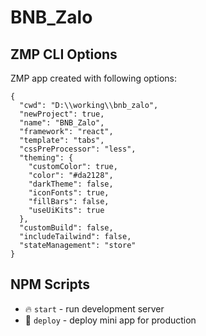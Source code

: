 # BNB_Zalo

## ZMP CLI Options

ZMP app created with following options:

```
{
  "cwd": "D:\\working\\bnb_zalo",
  "newProject": true,
  "name": "BNB_Zalo",
  "framework": "react",
  "template": "tabs",
  "cssPreProcessor": "less",
  "theming": {
    "customColor": true,
    "color": "#da2128",
    "darkTheme": false,
    "iconFonts": true,
    "fillBars": false,
    "useUiKits": true
  },
  "customBuild": false,
  "includeTailwind": false,
  "stateManagement": "store"
}
```

## NPM Scripts

* 🔥 `start` - run development server
* 🙏 `deploy` - deploy mini app for production